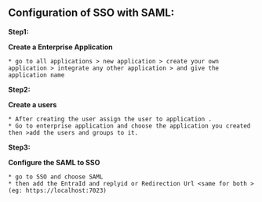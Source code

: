 ## Configuration of SSO with SAML:
**Step1:**

**Create a Enterprise Application** 
```
* go to all applications > new application > create your own application > integrate any other application > and give the application name
```
**Step2:**

**Create a users**
```
* After creating the user assign the user to application .
* Go to enterprise application and choose the application you created then >add the users and groups to it.
```
**Step3:**

**Configure the SAML to SSO**
```
* go to SSO and choose SAML
* then add the EntraId and replyid or Redirection Url <same for both >(eg: https://localhost:7023)
```


